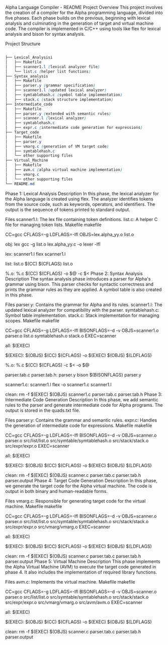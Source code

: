 Alpha Language Compiler - README
Project Overview
This project involves the creation of a compiler for the Alpha programming language, divided into five phases. Each phase builds on the previous, beginning with lexical analysis and culminating in the generation of target and virtual machine code. The compiler is implemented in C/C++ using tools like flex for lexical analysis and bison for syntax analysis.

Project Structure
```scss

├── Lexical_Analysisi
│   ├── Makefile
│   ├── scanner1.l (lexical analyzer file)
│   └── list.c (helper list functions)
├── Syntax_analysis
│   ├── Makefile
│   ├── parser.y (grammar specification)
│   ├── scanner1.l (updated lexical analyzer)
│   ├── symtablehash.c (symbol table implementation)
│   ├── stack.c (stack structure implementation)
├── Intermediate_code
│   ├── Makefile
│   ├── parser.y (extended with semantic rules)
│   ├── scanner.l (lexical analyzer)
│   ├── symtablehash.c
│   ├── expr.c (intermediate code generation for expressions)
├── Target_code
│   ├── Makefile
│   ├── parser.y
│   ├── vmarg.c (generation of VM target code)
│   ├── symtablehash.c
│   └── other supporting files
├── Virtual_Machine
│   ├── Makefile
│   ├── avm.c (alpha virtual machine implementation)
│   ├── vmarg.c
│   └── other supporting files
└── README.md
```
Phase 1: Lexical Analysis
Description
In this phase, the lexical analyzer for the Alpha language is created using flex. The analyzer identifies tokens from the source code, such as keywords, operators, and identifiers. The output is the sequence of tokens printed to standard output.

Files
scanner1.l: The lex file containing token definitions.
list.c: A helper C file for managing token lists.
Makefile
makefile

CC=gcc
CFLAGS=-g
LDFLAGS=-lfl
OBJS=lex.alpha_yy.o list.o

obj: lex
	gcc -g list.o lex.alpha_yy.c -o lexer -lfl

lex: scanner1.l
	flex scanner1.l

list: list.o
	$(CC) $(CFLAGS) list.o

%.o: %.c
	$(CC) $(CFLAGS) -o $@ -c $<
Phase 2: Syntax Analysis
Description
The syntax analysis phase introduces a parser for Alpha's grammar using bison. This parser checks for syntactic correctness and prints the grammar rules as they are applied. A symbol table is also created in this phase.

Files
parser.y: Contains the grammar for Alpha and its rules.
scanner1.l: The updated lexical analyzer for compatibility with the parser.
symtablehash.c: Symbol table implementation.
stack.c: Stack implementation for managing scopes.
Makefile
makefile

CC=gcc
CFLAGS=-g
LDFLAGS=-lfl
BISONFLAGS=-d -v
OBJS=scanner1.o parser.o list.o symtablehash.o stack.o
EXEC=scanner

all: $(EXEC)

$(EXEC): $(OBJS)
	$(CC) $(CFLAGS) -o $(EXEC) $(OBJS) $(LDFLAGS)

%.o: %.c
	$(CC) $(CFLAGS) -c $< -o $@

parser.tab.c parser.tab.h: parser.y
	bison $(BISONFLAGS) parser.y

scanner1.c: scanner1.l
	flex -o scanner1.c scanner1.l

clean:
	rm -f $(EXEC) $(OBJS) scanner1.c parser.tab.c parser.tab.h
Phase 3: Intermediate Code Generation
Description
In this phase, we add semantic rules to the parser and generate intermediate code for Alpha programs. The output is stored in the quads.txt file.

Files
parser.y: Contains the grammar and semantic rules.
expr.c: Handles the generation of intermediate code for expressions.
Makefile
makefile

CC=gcc
CFLAGS=-g
LDFLAGS=-lfl
BISONFLAGS=-d -v
OBJS=scanner.o parser.o src/list/list.o src/symtable/symtablehash.o src/stack/stack.o src/expr/expr.o
EXEC=scanner

all: $(EXEC)

$(EXEC): $(OBJS)
	$(CC) $(CFLAGS) -o $(EXEC) $(OBJS) $(LDFLAGS)

clean:
	rm -f $(EXEC) $(OBJS) scanner.c parser.tab.c parser.tab.h parser.output
Phase 4: Target Code Generation
Description
In this phase, we generate the target code for the Alpha virtual machine. The code is output in both binary and human-readable forms.

Files
vmarg.c: Responsible for generating target code for the virtual machine.
Makefile
makefile

CC=gcc
CFLAGS=-g
LDFLAGS=-lfl
BISONFLAGS=-d -v
OBJS=scanner.o parser.o src/list/list.o src/symtable/symtablehash.o src/stack/stack.o src/expr/expr.o src/vmarg/vmarg.o
EXEC=scanner

all: $(EXEC)

$(EXEC): $(OBJS)
	$(CC) $(CFLAGS) -o $(EXEC) $(OBJS) $(LDFLAGS)

clean:
	rm -f $(EXEC) $(OBJS) scanner.c parser.tab.c parser.tab.h parser.output
Phase 5: Virtual Machine
Description
This phase implements the Alpha Virtual Machine (AVM) to execute the target code generated in phase 4. It also includes the implementation of required library functions.

Files
avm.c: Implements the virtual machine.
Makefile
makefile

CC=gcc
CFLAGS=-g
LDFLAGS=-lfl
BISONFLAGS=-d -v
OBJS=scanner.o parser.o src/list/list.o src/symtable/symtablehash.o src/stack/stack.o src/expr/expr.o src/vmarg/vmarg.o src/avm/avm.o
EXEC=scanner

all: $(EXEC)

$(EXEC): $(OBJS)
	$(CC) $(CFLAGS) -o $(EXEC) $(OBJS) $(LDFLAGS)

clean:
	rm -f $(EXEC) $(OBJS) scanner.c parser.tab.c parser.tab.h parser.output
